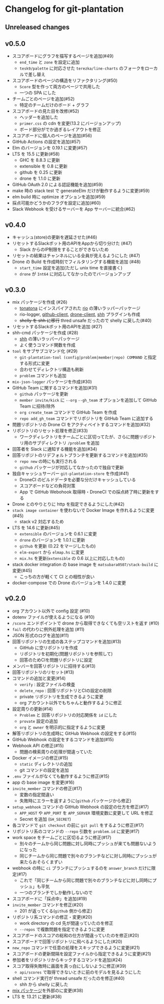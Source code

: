 # Changelog for git-plantation

## Unreleased changes

## v0.5.0

- スコアボードにグラフを描写するページを追加(#49)
  - `end_time` と `zone` を設定に追加
  - `tesk9/palette` に対応させた `terezka/line-charts` のフォークをローカルで差し替え
- スコアボードのページの構造をリファクタリング(#50)
  - `Score` 型を作って両方のページで共用した
  - 一つの SPA にした
- チームごとのページを追加(#52)
  - 特定のチームだけのボード + グラフ
- スコアボードの見た目を改修(#52)
  - ヘッダーを追加した
  - `primer.css` の cdn を変更(13.2 にバージョンアップ)
  - ボード部分がでか過ぎるレイアウトを修正
- スコアボードに個人のページを追加(#56)
- GitHub Actions の設定を追加(#57)
- Elm のバージョンを 0.19.1 に変更(#57)
- LTS を 15.5 に更新(#58)
  - GHC を 8.8.3 に更新
  - extensible を 0.8 に更新
  - github を 0.25 に更新
  - drone を 1.1.0 に更新
- GitHub OAuth 2.0 による認証機能を追加(#59)
- make 時の stack test で generateElm だけが動作するように変更(#59)
- elm build 時に optimize オプションを追加(#59)
- 採点可能かどうかのフラグを設定に追加(#60)
- Slack Webhook を受けるサーバーを App サーバーに統合(#62)

## v0.4.0

* キャッシュ(store)の更新を遅延させた(#46)
* リセットするSlackボット用のAPIをAppから切り分けた (#47)
  * Slack からのIP制限をすることができないため
* リセットの結果はチャンネルにいる全員が見えるようにした (#47)
* Drone の Build を作成時刻でフィルタリングする機能を追加 (#48)
  * `start_time` 設定を追加(ただし unix time を直接書く)
  * `drone` が `Int64` に対応してなかったのでバージョンアップ

## v0.3.0

* mix パッケージを作成 (#26)
  * [tonatona](http://hackage.haskell.org/package/tonatona) にインスパイアされた [rio](http://hackage.haskell.org/package/rio) の薄いラッパーパッケージ
  * rio-logger, [github-client](https://github.com/matsubara0507/github/tree/collaborator-api), [drone-client](https://github.com/matsubara0507/drone-haskell), [shh](http://hackage.haskell.org/package/shh) プラグインも作成
  * ~~shelly を shh に移行~~ thred unsafe だったので shelly に戻した(#40)　
* リセットするSlackボット用のAPIを追加 (#27)
* shh-cmd パッケージを作成 (#28)
  * [shh](http://hackage.haskell.org/package/shh) の薄いラッパーパッケージ
  * よく使うコマンド関数を作成
* `tool` をサブサブコマンド化 (#29)
  * `git-plantation-tool (config|problem|member|repo) COMMAND` と指定する形式に変更
  * 合わせてディレクトリ構造も刷新
  * `problem` コマンドも追加
* `mix-json-logger` パッケージを作成(#30)
* GitHub Team に関するコマンドを追加(#31)
  * `github` パッケージを更新
  * `member invite/kick` に `--org` `--gh_team` オプションを追加して GitHub Team に招待/除外
  * `org create_team` コマンドで GitHub Team を作成
  * `repo add_gh_team` コマンドでリポジトリを GitHub Team に追加する
* 問題リポジトリの Drone CI をアクティベイトするコマンドを追加(#32)
* リポジトリのリセット処理を修正(#33)
  * ワークディレクトリをチームごとに区切ってたが、さらに問題リポジトリ用のサブディレクトリ `/problem` を追加
* 回答者を Slack に通知する機能を追加(#34)
* 回答リポジトのリデフォルトブランチを更新するコマンドを追加(#35)
  * `repo new` の時にも実行される
  * `github` パッケージが対応してなかったので独自で更新
* 独自キャッシュサーバー `git-plantation-store` を作成(#41)
  * DroneCI のビルドデータを必要な分だけキャッシュしている
  * スコアボードなどの負荷対策
  * App で GitHub Webohook 取得時・DroneCI での採点終了時に更新をする
* Drone とのやりとりに http を指定できるようにした(#42)
* `stack image container` を使わないで Docker Image を作れるように変更(#45)
  * stack v2 対応するため
* LTS を 14.6 に更新(#45)
  * `extensible` のバージョンを 0.6.1 に変更
  * `drone` のバージョンを 1.0.1 に更新
  * `github` を更新 (0.22 をマージしたもの)
  * `elm-export` から `elmap.hs` に変更
  * `mix.hs` を更新(`extensible` の 0.6 以上に対応したもの)
* stack docker integration の base image を `matsubara0507/stack-build` に変更(#45)
  * こっちの方が軽くて CI との相性が良い
* docker-compose での Drone のバージョンを 1.4.0 に変更

## v0.2.0

* org アカウント以外で config 設定 (#10)
* dotenv ファイルが使えるようになる (#10)
* `/score` エンドポイントで drone から取得できなくても空リストを返す (#10)
* `fail` の代わりに例外処理を追加 (#11)
* JSON 形式のログを追加(#11)
* 回答リポジトリの生成の各ステップコマンドを追加(#13)
  * GitHub に空リポジトリを作成
  * リポジトリを初期化(問題リポジトリを参照して)
  * 回答のためCIを問題リポジトリに設定
* メンバーを回答リポジトリに招待する(#13)
* 回答リポジトリのリセット(#13)
* コマンドの追加と変更(#14)
  * `verify` : 設定ファイルの検査
  * `delete_repo` : 回答リポジトリとCIの設定の削除
  * private リポジトリを生成できるように変更
  * org アカウント以外でもちゃんと動作するように修正
* 設定周りの更新(#14)
  * `Problem` と 回答リポジトリの対応関係を `id` にした
  * `provate` 設定の追加
  * `org` と `owner` を明示的に指定するように変更
* 解答リポジトリの生成時に GitHub Webhook の設定をする(#15)
* GitHub Webhook の設定をするコマンドを追加(#15)
* Webhook API の修正(#15)
  * 問題の検索周りの処理が間違っていた
* Docker イメージの修正(#15)
  * `static` ディレクトリの追加
  * git コマンドの設定を追加
* `.env` ファイルがなくても動作するように修正(#15)
* app の base image を変更(#16)
* `invite_member` コマンドの修正(#17)
  * 変数の指定間違い
  * 失敗時にエラーを返すように(`github` パッケージから修正)
* `setup_webhook` コマンドの GitHub Webhook の設定の仕方を修正(#17)
  * `APP_HOST` や `APP_PORT` を `APP_SERVER` 環境変数に変更して URL を修正
  * Secret を追加 (`GH_SECRET`)
* 各コマンドで `git checkout` の前に `git pull` をするように修正(#17)
* リポジトリ系のコマンドの `--repo` 引数を `problem.id` に変更(#17)
* work space をチームごとに区切るように修正(#17)
  * 別々のチームから同じ問題に対し同時にプッシュが来ても問題ないようになった
  * 同じチームから同じ問題で別々のブランチなどに対し同時にプッシュが来たらおそらくまずい
* webhook の時に `ci` ブランチにプッシュするのを `answer_branch` だけに限定(#17)
  * これで「同じチームから同じ問題で別々のブランチなどに対し同時にプッシュ」も平気
  * 一つのブランチでしか動作しないので
* スコアボードに「採点中」を追加(#19)
* `invite_member` コマンドを修正(#20)
  * 201 が返ってくる(`github` 側から修正)
* リポジトリ系コマンドの修正・変更(#20)
  * work directory の cd 先が間違っていたのを修正
  * `--repos` で複数問題を指定できるように変更
* スコアボードのスコアの総和の仕方が間違っていたのを修正(#20)
* スコアボードで回答リポジトリに飛べるようにした(#20)
* `new_repo` コマンドで任意の処理をスキップできるように変更(#21)
* スコアボードの更新間隔を設定ファイルから指定できるように変更(#21)
* 参加者をリポジトリからキックするコマンドを追加(#24)
* スコア取得失敗時に画面を真っ白にしないように修正(#39)
  * `api/scores` で取得できないときに前のモデルを見るようにした
* shell コマンド実行が thread unsafe だったのを修正(#40)
  * shh から shelly に戻した
* [mix パッケージ](https://github.com/matsubara0507/mix.hs)を外部のに変更(#38)
* LTS を 13.21 に更新(#38)
